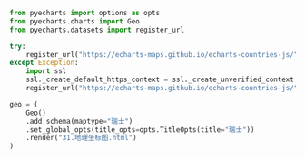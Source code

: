 
<BlogInfo id="143" title="63.地理坐标图" author="白日梦想猿" pv=0 read_times=0 pre_cost_time=0分25秒 category="pyecharts学习" tag_list="['pyecharts学习']" create_time="2021.01.22 14:43:08" update_time="2021.01.22 14:45:37" />

```python
from pyecharts import options as opts
from pyecharts.charts import Geo
from pyecharts.datasets import register_url

try:
    register_url("https://echarts-maps.github.io/echarts-countries-js/")
except Exception:
    import ssl
    ssl._create_default_https_context = ssl._create_unverified_context
    register_url("https://echarts-maps.github.io/echarts-countries-js/")

geo = (
    Geo()
    .add_schema(maptype="瑞士")
    .set_global_opts(title_opts=opts.TitleOpts(title="瑞士"))
    .render("31.地理坐标图.html")
)

```
